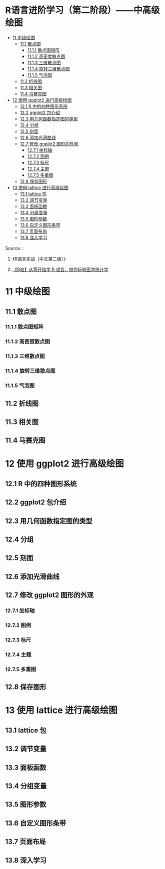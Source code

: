 R语言进阶学习（第二阶段）——中高级绘图
================

- <a href="#11-中级绘图" id="toc-11-中级绘图">11 中级绘图</a>
  - <a href="#111-散点图" id="toc-111-散点图">11.1 散点图</a>
    - <a href="#1111-散点图矩阵" id="toc-1111-散点图矩阵">11.1.1
      散点图矩阵</a>
    - <a href="#1112-高密度散点图" id="toc-1112-高密度散点图">11.1.2
      高密度散点图</a>
    - <a href="#1113-三维散点图" id="toc-1113-三维散点图">11.1.3
      三维散点图</a>
    - <a href="#1114-旋转三维散点图" id="toc-1114-旋转三维散点图">11.1.4
      旋转三维散点图</a>
    - <a href="#1115-气泡图" id="toc-1115-气泡图">11.1.5 气泡图</a>
  - <a href="#112-折线图" id="toc-112-折线图">11.2 折线图</a>
  - <a href="#113-相关图" id="toc-113-相关图">11.3 相关图</a>
  - <a href="#114-马赛克图" id="toc-114-马赛克图">11.4 马赛克图</a>
- <a href="#12-使用-ggplot2-进行高级绘图"
  id="toc-12-使用-ggplot2-进行高级绘图">12 使用 ggplot2 进行高级绘图</a>
  - <a href="#121-r-中的四种图形系统" id="toc-121-r-中的四种图形系统">12.1 R
    中的四种图形系统</a>
  - <a href="#122-ggplot2-包介绍" id="toc-122-ggplot2-包介绍">12.2 ggplot2
    包介绍</a>
  - <a href="#123-用几何函数指定图的类型"
    id="toc-123-用几何函数指定图的类型">12.3 用几何函数指定图的类型</a>
  - <a href="#124-分组" id="toc-124-分组">12.4 分组</a>
  - <a href="#125-刻面" id="toc-125-刻面">12.5 刻面</a>
  - <a href="#126-添加光滑曲线" id="toc-126-添加光滑曲线">12.6
    添加光滑曲线</a>
  - <a href="#127-修改-ggplot2-图形的外观"
    id="toc-127-修改-ggplot2-图形的外观">12.7 修改 ggplot2 图形的外观</a>
    - <a href="#1271-坐标轴" id="toc-1271-坐标轴">12.7.1 坐标轴</a>
    - <a href="#1272-图例" id="toc-1272-图例">12.7.2 图例</a>
    - <a href="#1273-标尺" id="toc-1273-标尺">12.7.3 标尺</a>
    - <a href="#1274-主题" id="toc-1274-主题">12.7.4 主题</a>
    - <a href="#1275-多重图" id="toc-1275-多重图">12.7.5 多重图</a>
  - <a href="#128-保存图形" id="toc-128-保存图形">12.8 保存图形</a>
- <a href="#13-使用-lattice-进行高级绘图"
  id="toc-13-使用-lattice-进行高级绘图">13 使用 lattice 进行高级绘图</a>
  - <a href="#131-lattice-包" id="toc-131-lattice-包">13.1 lattice 包</a>
  - <a href="#132-调节变量" id="toc-132-调节变量">13.2 调节变量</a>
  - <a href="#133-面板函数" id="toc-133-面板函数">13.3 面板函数</a>
  - <a href="#134-分组变量" id="toc-134-分组变量">13.4 分组变量</a>
  - <a href="#135-图形参数" id="toc-135-图形参数">13.5 图形参数</a>
  - <a href="#136-自定义图形条带" id="toc-136-自定义图形条带">13.6
    自定义图形条带</a>
  - <a href="#137-页面布局" id="toc-137-页面布局">13.7 页面布局</a>
  - <a href="#138-深入学习" id="toc-138-深入学习">13.8 深入学习</a>

Source：

1.  《R语言实战（中文第二版）》

2.  [【B站】从零开始学 R
    语言，带你玩转医学统计学](https://www.bilibili.com/video/BV1JU4y1f7zg/?spm_id_from=333.1007.top_right_bar_window_custom_collection.content.click&vd_source=fa22bae99c47db3f7bc43573bd9b3ed3)

# 11 中级绘图

## 11.1 散点图

### 11.1.1 散点图矩阵

### 11.1.2 高密度散点图

### 11.1.3 三维散点图

### 11.1.4 旋转三维散点图

### 11.1.5 气泡图

## 11.2 折线图

## 11.3 相关图

## 11.4 马赛克图

# 12 使用 ggplot2 进行高级绘图

## 12.1 R 中的四种图形系统

## 12.2 ggplot2 包介绍

## 12.3 用几何函数指定图的类型

## 12.4 分组

## 12.5 刻面

## 12.6 添加光滑曲线

## 12.7 修改 ggplot2 图形的外观

### 12.7.1 坐标轴

### 12.7.2 图例

### 12.7.3 标尺

### 12.7.4 主题

### 12.7.5 多重图

## 12.8 保存图形

# 13 使用 lattice 进行高级绘图

## 13.1 lattice 包

## 13.2 调节变量

## 13.3 面板函数

## 13.4 分组变量

## 13.5 图形参数

## 13.6 自定义图形条带

## 13.7 页面布局

## 13.8 深入学习
